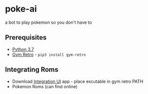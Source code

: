# poke-ai
a bot to play pokemon so you don't have to

## Prerequisites

- [Python 3.7](https://www.python.org/downloads/release/python-373)
- [Gym Retro](https://retro.readthedocs.io/en/latest/getting_started.html) - `pip3 install gym-retro`

## Integrating Roms

- Download [Integration UI](https://github.com/openai/retro/releases/tag/f347d7e) app - place excutable in gym retro PATH
- Pokemon Roms (can find online)
